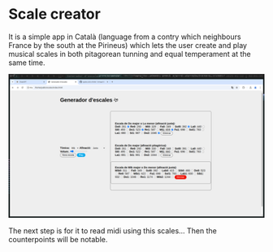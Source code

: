 # Scale creator

It is a simple app in Català (language from a contry which neighbours France by the south at the Pirineus) which lets the user create and play musical scales in both pitagorean tunning and equal temperament at the same time.

![](img/ss.png)

The next step is for it to read midi using this scales... Then the counterpoints will be notable.
